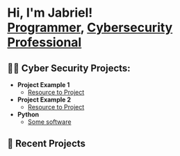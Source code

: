 <h1>Hi, I'm Jabriel! <br/><a href="https://github.com/JabrielSantiago">Programmer</a>, <a href="https://www.linkedin.com/in/jabrielsantiago/">Cybersecurity Professional</a></h1>

<h2>👨‍💻 Cyber Security Projects:</h2>

- <b>Project Example 1</b>
  - [Resource to Project](https://github.com/jabrielsantiago)
- <b>Project Example 2</b>
  - [Resource to Project](https://github.com/jabrielsantiago)
- <b>Python</b>
  - [Some software](https://github.com/jabrielsantiago)
    
<h2> 🤳 Recent Projects</h2>
